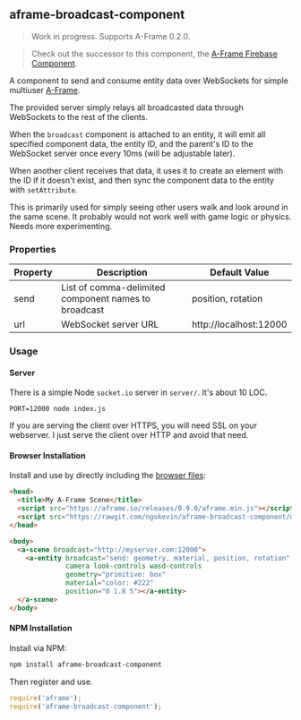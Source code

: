 ## aframe-broadcast-component

> Work in progress. Supports A-Frame 0.2.0.

> Check out the successor to this component, the [A-Frame Firebase Component](https://github.com/ngokevin/aframe-firebase-component).

A component to send and consume entity data over WebSockets for simple
multiuser [A-Frame](https://aframe.io).

The provided server simply relays all broadcasted data through WebSockets to
the rest of the clients.

When the `broadcast` component is attached to an entity, it will emit all
specified component data, the entity ID, and the parent's ID to the WebSocket
server once every 10ms (will be adjustable later).

When another client receives that data, it uses it to create an element with
the ID if it doesn't exist, and then sync the component data to the entity with
`setAttribute`.

This is primarily used for simply seeing other users walk and look around in
the same scene. It probably would not work well with game logic or physics.
Needs more experimenting.

### Properties

| Property | Description                                          | Default Value          |
| -------- | -----------                                          | -------------          |
| send     | List of comma-delimited component names to broadcast | position, rotation     |
| url      | WebSocket server URL                                 | http://localhost:12000 |

### Usage

#### Server

There is a simple Node `socket.io` server in `server/`. It's about 10 LOC.

```
PORT=12000 node index.js
```

If you are serving the client over HTTPS, you will need SSL on your webserver.
I just serve the client over HTTP and avoid that need.

#### Browser Installation

Install and use by directly including the [browser files](dist):

```html
<head>
  <title>My A-Frame Scene</title>
  <script src="https://aframe.io/releases/0.9.0/aframe.min.js"></script>
  <script src="https://rawgit.com/ngokevin/aframe-broadcast-component/master/dist/aframe-broadcast-component.min.js"></script>
</head>

<body>
  <a-scene broadcast="http://myserver.com:12000">
    <a-entity broadcast="send: geometry, material, position, rotation"
              camera look-controls wasd-controls
              geometry="primitive: box"
              material="color: #222"
              position="0 1.8 5"></a-entity>
  </a-scene>
</body>
```

#### NPM Installation

Install via NPM:

```bash
npm install aframe-broadcast-component
```

Then register and use.

```js
require('aframe');
require('aframe-broadcast-component');
```
